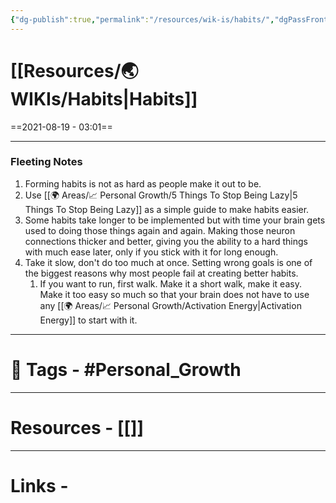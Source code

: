 ```yaml
---
{"dg-publish":true,"permalink":"/resources/wik-is/habits/","dgPassFrontmatter":true,"noteIcon":"3","created":"2023-11-14T21:08:34.029+05:30","updated":"2023-12-12T23:35:00.928+05:30"}
---
```


# [[Resources/🌏 WIKIs/Habits\|Habits]]
==2021-08-19 - 03:01==

---
### Fleeting Notes
1. Forming habits is not as hard as people make it out to be.
2. Use [[🌍 Areas/📈 Personal Growth/5 Things To Stop Being Lazy\|5 Things To Stop Being Lazy]] as a simple guide to make habits easier.
3. Some habits take longer to be implemented but with time your brain gets used to doing those things again and again. Making those neuron connections thicker and better, giving you the ability to a hard things with much ease later, only if you stick with it for long enough.
4. Take it slow, don't do too much at once. Setting wrong goals is one of the biggest reasons why most people fail at creating better habits.
	1.  If you want to run, first walk. Make it a short walk, make it easy. Make it too easy so much so that your brain does not have to use any [[🌍 Areas/📈 Personal Growth/Activation Energy\|Activation Energy]] to start with it.

---
# 🧶 Tags - #Personal_Growth 

---
# Resources - [[]]
---
# Links -